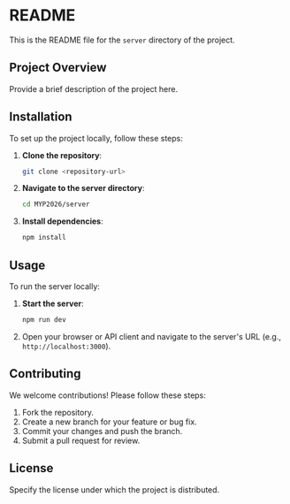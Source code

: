 # README

This is the README file for the `server` directory of the project.

## Project Overview

Provide a brief description of the project here.

## Installation

To set up the project locally, follow these steps:

1. **Clone the repository**:
   ```bash
   git clone <repository-url>
   ```
2. **Navigate to the server directory**:
   ```bash
   cd MYP2026/server
   ```
3. **Install dependencies**:
   ```bash
   npm install
   ```

## Usage

To run the server locally:

1. **Start the server**:
   ```bash
   npm run dev
   ```
2. Open your browser or API client and navigate to the server's URL (e.g., `http://localhost:3000`).

## Contributing

We welcome contributions! Please follow these steps:

1. Fork the repository.
2. Create a new branch for your feature or bug fix.
3. Commit your changes and push the branch.
4. Submit a pull request for review.

## License

Specify the license under which the project is distributed.
